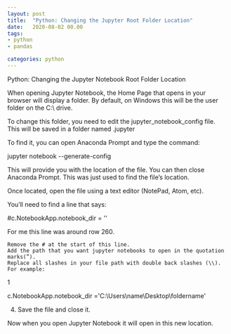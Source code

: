 ```yaml
---
layout: post
title:  "Python: Changing the Jupyter Root Folder Location"
date:   2020-08-02 00.00
tags:
- python
- pandas

categories: python
---
```


Python: Changing the Jupyter Notebook Root Folder Location

When opening Jupyter Notebook, the Home Page that opens in your browser will display a folder. By default, on Windows this will be the user folder on the C:\ drive.

To change this folder, you need to edit the jupyter_notebook_config file. This will be saved in a folder named .jupyter

To find it, you can open Anaconda Prompt and type the command:

jupyter notebook --generate-config

This will provide you with the location of the file. You can then close Anaconda Prompt. This was just used to find the file’s location.

Once located, open the file using a text editor (NotePad, Atom, etc).

You’ll need to find a line that says:

#c.NotebookApp.notebook_dir = ''

For me this line was around row 260.

    Remove the # at the start of this line.
    Add the path that you want jupyter notebooks to open in the quotation marks(”).
    Replace all slashes in your file path with double back slashes (\\). For example: 

1
	
c.NotebookApp.notebook_dir ='C:\\Users\\name\\Desktop\\foldername'

4. Save the file and close it.

Now when you open Jupyter Notebook it will open in this new location.